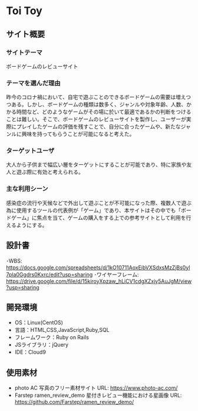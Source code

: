 # Toi Toy

## サイト概要
### サイトテーマ
ボードゲームのレビューサイト

### テーマを選んだ理由
昨今のコロナ禍において、自宅で遊ぶことのできるボードゲームの需要は増えつつある。しかし、ボードゲームの種類は数多く、ジャンルや対象年齢、人数、かかる時間など、どのようなゲームがその場に於いて最適であるかの判断をつけることは難しい。そこで、ボードゲームのレビューサイトを製作し、ユーザーが実際にプレイしたゲームの評価を残すことで、自分に合ったゲームや、新たなジャンルに興味を持ってもらうことが可能になると考えた。

### ターゲットユーザ
大人から子供まで幅広い層をターゲットにすることが可能であり、特に家族や友人と遊ぶ際に有効と考えられる。

### 主な利用シーン
感染症の流行や天候などで外出して遊ぶことが不可能になった際、複数人で遊ぶ為に使用するツールの代表例が「ゲーム」であり、本サイトはその中でも「ボードゲーム」に焦点を当て、ゲームの購入をする上での参考サイトとして利用を行えるようにする。

## 設計書
･WBS: https://docs.google.com/spreadsheets/d/1kO10711AoxEibVXSdxsMzZjBs0yl7pla0Ggdrs0Kxrc/edit?usp=sharing
･ワイヤーフレーム: https://drive.google.com/file/d/15kiroyXpzaw_hLiCV1cdgXZxjy5AuJgM/view?usp=sharing

## 開発環境
- OS：Linux(CentOS)
- 言語：HTML,CSS,JavaScript,Ruby,SQL
- フレームワーク：Ruby on Rails
- JSライブラリ：jQuery
- IDE：Cloud9

## 使用素材
- photo AC 写真のフリー素材サイト  URL: https://www.photo-ac.com/
- Farstep ramen_review_demo 星付きレビュー機能における星画像  URL: https://github.com/Farstep/ramen_review_demo/